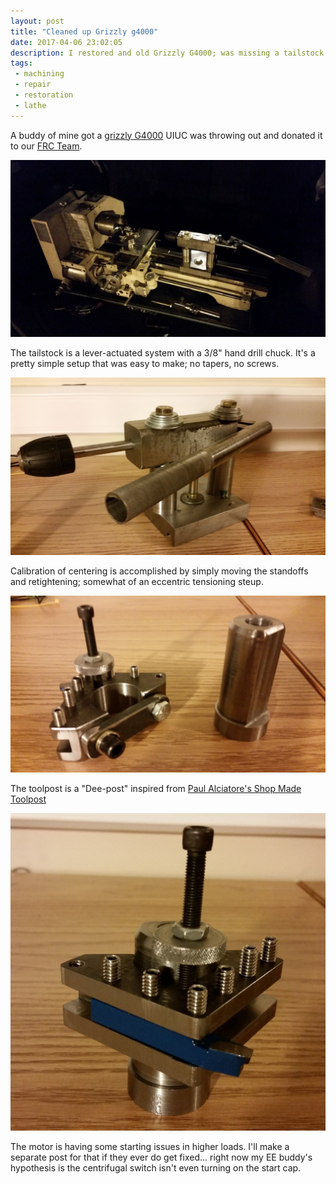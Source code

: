 ```yaml
---
layout: post
title: "Cleaned up Grizzly g4000"
date: 2017-04-06 23:02:05
description: I restored and old Grizzly G4000; was missing a tailstock and toolpost. <img src="/images/lathe/20170404_232226.jpg"/>
tags: 
 - machining
 - repair
 - restoration
 - lathe
---
```


A buddy of mine got a [grizzly G4000](http://www.grizzly.com/products/9-x-19-Bench-Lathe/G4000) UIUC was throwing out and donated it to our [FRC Team](http://metalcowrobotics.com).

![Finished, but dark](/images/lathe/20170404_232226.jpg)

The tailstock is a lever-actuated system with a 3/8" hand drill chuck. It's a pretty simple setup that was easy to make; no tapers, no screws.

![Tailstock](/images/lathe/20170404_234242.jpg)

Calibration of centering is accomplished by simply moving the standoffs and retightening; somewhat of an eccentric tensioning steup.

![Toolpost, apart](/images/lathe/20170404_233821.jpg)

The toolpost is a "Dee-post" inspired from [Paul Alciatore's Shop Made Toolpost](http://www.practicalmachinist.com/vb/south-bend-lathes/shop-made-qc-tool-post-200925/)

![Toolpost, assembled](/images/lathe/20170404_233804.jpg)

The motor is having some starting issues in higher loads. I'll make a separate post for that if they ever do get fixed... right now my EE buddy's hypothesis is the centrifugal switch isn't even turning on the start cap.